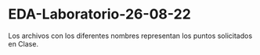 # EDA-Laboratorio-26-08-22

Los archivos con los diferentes nombres representan los puntos solicitados en Clase.
